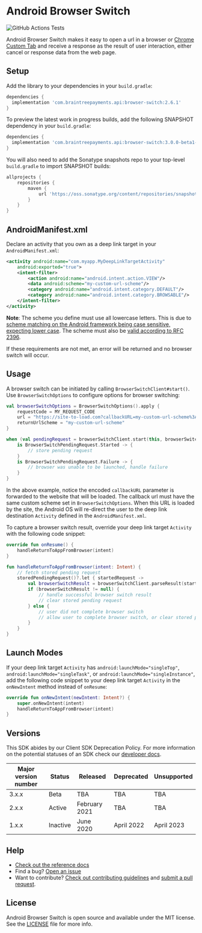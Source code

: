 # Android Browser Switch

![GitHub Actions Tests](https://github.com/braintree/browser-switch-android/workflows/Tests/badge.svg)

Android Browser Switch makes it easy to open a url in a browser or
[Chrome Custom Tab](https://developer.chrome.com/multidevice/android/customtabs) and receive a
response as the result of user interaction, either cancel or response data from the web page.

## Setup

Add the library to your dependencies in your `build.gradle`:

```groovy
dependencies {
  implementation 'com.braintreepayments.api:browser-switch:2.6.1'
}
```

To preview the latest work in progress builds, add the following SNAPSHOT dependency in your `build.gradle`:

```groovy
dependencies {
  implementation 'com.braintreepayments.api:browser-switch:3.0.0-beta1-SNAPSHOT'
}
```

You will also need to add the Sonatype snapshots repo to your top-level `build.gradle` to import SNAPSHOT builds:

```groovy
allprojects {
    repositories {
        maven {
            url 'https://oss.sonatype.org/content/repositories/snapshots/'
        }
    }
}
```

## AndroidManifest.xml

Declare an activity that you own as a deep link target in your `AndroidManifest.xml`:

```xml
<activity android:name="com.myapp.MyDeepLinkTargetActivity"
    android:exported="true">
    <intent-filter>
        <action android:name="android.intent.action.VIEW"/>
        <data android:scheme="my-custom-url-scheme"/>
        <category android:name="android.intent.category.DEFAULT"/>
        <category android:name="android.intent.category.BROWSABLE"/>
    </intent-filter>
</activity>
```

**Note**: The scheme you define must use all lowercase letters. This is due to [scheme matching on the Android framework being case sensitive, expecting lower case](https://developer.android.com/guide/topics/manifest/data-element#scheme). The scheme must also be [valid according to RFC 2396](https://datatracker.ietf.org/doc/html/rfc2396#section-3.1).

If these requirements are not met, an error will be returned and no browser switch will occur.

## Usage

A browser switch can be initiated by calling `BrowserSwitchClient#start()`. Use `BrowserSwitchOptions` to configure options for browser switching:

```kotlin
val browserSwitchOptions = BrowserSwitchOptions().apply {
    requestCode = MY_REQUEST_CODE
    url = "https://site-to-load.com?callbackURL=my-custom-url-scheme%3A%2F%2Fsuccess"
    returnUrlScheme = "my-custom-url-scheme"
}

when (val pendingRequest = browserSwitchClient.start(this, browserSwitchOptions)) {
    is BrowserSwitchPendingRequest.Started -> {
        // store pending request
    }
    is BrowserSwitchPendingRequest.Failure -> {
        // browser was unable to be launched, handle failure
    }
}
```

In the above example, notice the encoded `callbackURL` parameter is forwarded to the website that will be loaded. The callback url must have the same custom scheme set in `BrowserSwitchOptions`. When this URL is loaded by the site, the Android OS will re-direct the user to the deep link destination `Activity` defined in the `AndroidManifest.xml`.

To capture a browser switch result, override your deep link target `Activity` with the following code snippet:

```kotlin
override fun onResume() {
    handleReturnToAppFromBrowser(intent) 
}

fun handleReturnToAppFromBrowser(intent: Intent) {
    // fetch stored pending request
    storedPendingRequest()?.let { startedRequest ->
        val browserSwitchResult = browserSwitchClient.parseResult(startedRequest, intent)
        if (browserSwitchResult != null) {
            // handle successful browser switch result
            // clear stored pending request
        } else {
            // user did not complete browser switch
            // allow user to complete browser switch, or clear stored pending request
        }
    }
}
```

## Launch Modes

If your deep link target `Activity` has `android:launchMode="singleTop"`, `android:launchMode="singleTask"`, or `android:launchMode="singleInstance"`, add the following code snippet to your deep link target `Activity` in the `onNewIntent` method instead of `onResume`:

```kotlin
override fun onNewIntent(newIntent: Intent?) {
    super.onNewIntent(intent)
    handleReturnToAppFromBrowser(intent) 
}
```

## Versions

This SDK abides by our Client SDK Deprecation Policy. For more information on the potential statuses of an SDK check our [developer docs](https://developer.paypal.com/braintree/docs/guides/client-sdk/deprecation-policy/android/v4).

| Major version number | Status   | Released      | Deprecated | Unsupported |
|----------------------|----------|---------------| ---------- | ----------- |
| 3.x.x                | Beta     | TBA           | TBA | TBA |
| 2.x.x                | Active   | February 2021 | TBA | TBA |
| 1.x.x                | Inactive | June 2020     | April 2022 | April 2023 |

## Help

* [Check out the reference docs](https://braintree.github.io/browser-switch-android/index.html)
* Find a bug? [Open an issue](https://github.com/braintree/browser-switch-android/issues)
* Want to contribute? [Check out contributing guidelines](CONTRIBUTING.md) and [submit a pull request](https://help.github.com/articles/creating-a-pull-request).

## License

Android Browser Switch is open source and available under the MIT license. See the
[LICENSE](LICENSE) file for more info.
